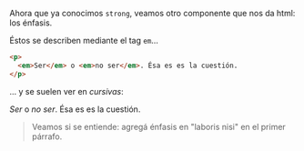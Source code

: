 Ahora que ya conocimos `strong`, veamos otro componente que nos da html: los énfasis. 

Éstos se describen mediante el tag `em`...

```html
<p>
  <em>Ser</em> o <em>no ser</em>. Ésa es es la cuestión.   
</p>
```

... y se suelen ver en _cursivas_:

<p>
<em>Ser</em> o <em>no ser</em>. Ésa es es la cuestión.   
</p>

> Veamos si se entiende: agregá énfasis en "laboris nisi" en el primer párrafo. 
